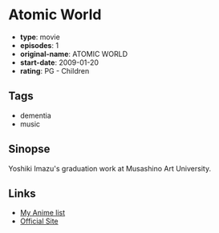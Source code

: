 # Atomic World

-   **type**: movie
-   **episodes**: 1
-   **original-name**: ATOMIC WORLD
-   **start-date**: 2009-01-20
-   **rating**: PG - Children

## Tags

-   dementia
-   music

## Sinopse

Yoshiki Imazu's graduation work at Musashino Art University.

## Links

-   [My Anime list](https://myanimelist.net/anime/40476/Atomic_World)
-   [Official Site](https://yoshikiimazuanimation.tumblr.com/post/157604246712/atomicworld)
